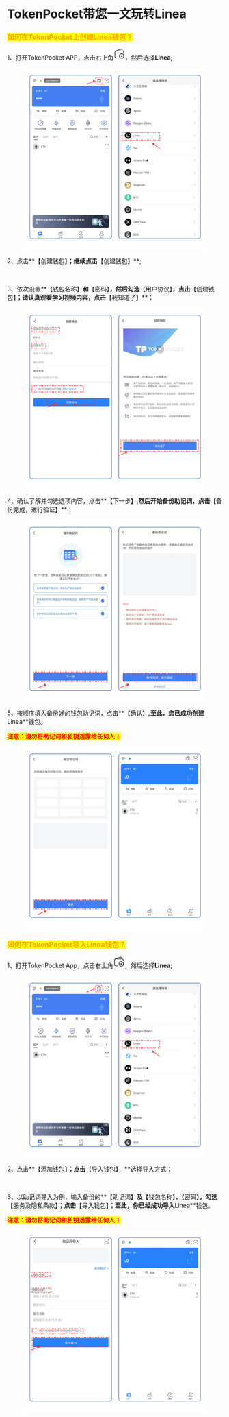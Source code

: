 # TokenPocket带您一文玩转Linea

### <mark style="color:orange;">如何在TokenPocket上创建Linea钱包？</mark>

1、打开TokenPocket APP，点击右上角![](<../../.gitbook/assets/image (5) (3).png>)，然后选择**Linea;**

<figure><img src="../../.gitbook/assets/cn 1 (2).png" alt=""><figcaption></figcaption></figure>

2、点击**【创建钱包】**；继续点击**【创建钱包】**;

<figure><img src="../../.gitbook/assets/组 109.png" alt=""><figcaption></figcaption></figure>

3、依次设置**【钱包名称】**和**【密码】**，然后勾选**【用户协议】**，点击**【创建钱包】**；请认真观看学习视频内容，点击**【我知道了】**；

<figure><img src="../../.gitbook/assets/cn 2 (2) (1).png" alt=""><figcaption></figcaption></figure>

4、确认了解并勾选选项内容，点击**【下一步】,**然后开始备份助记词，点击**【备份完成，进行验证】**；

<figure><img src="../../.gitbook/assets/image (9).png" alt=""><figcaption></figcaption></figure>

5、按顺序填入备份好的钱包助记词，点击**【确认】**,至此，您已成功创建**Linea**钱包。

<mark style="color:red;">**注意：请勿将助记词和私钥透露给任何人！**</mark>

<figure><img src="../../.gitbook/assets/cn 3 (2).png" alt=""><figcaption></figcaption></figure>

### <mark style="color:orange;">**如何在TokenPocket导入Linea钱包？**</mark>

1、打开TokenPocket App，点击右上角![](<../../.gitbook/assets/image (3).png>)，然后选择**Linea**;

<figure><img src="../../.gitbook/assets/cn 1 (2).png" alt=""><figcaption></figcaption></figure>

2、点击**【添加钱包】**；点击**【导入钱包】，**选择导入方式；

<figure><img src="../../.gitbook/assets/组 110.png" alt=""><figcaption></figcaption></figure>

3、以助记词导入为例，输入备份的**【助记词】**及**【钱包名称】**、**【密码】**，勾选**【服务及隐私条款】**；点击**【导入钱包】**；至此，你已经成功导入**Linea**钱包。

<mark style="color:red;">**注意：请勿将助记词和私钥透露给任何人！**</mark>

<figure><img src="../../.gitbook/assets/cn 4 (2).png" alt=""><figcaption></figcaption></figure>
